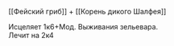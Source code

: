 [[Фейский гриб]] + [[Корень дикого Шалфея]]<br>

Исцеляет 1к6+Мод. Выживания зельевара.<br>
Лечит на 2к4<br>